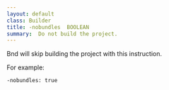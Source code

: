 ```yaml
---
layout: default
class: Builder
title: -nobundles  BOOLEAN
summary:  Do not build the project.
---
```


Bnd will skip building the project with this instruction.

For example:

	-nobundles: true
